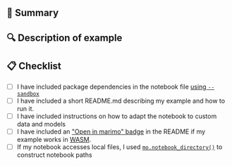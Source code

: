 ## 📝 Summary

<!--
Provide a concise summary of what this pull request is addressing.

If this PR fixes any issues, list them here by number (e.g., Fixes #123).
-->

## 🔍 Description of example

<!-- Include a screenshot of the example and a description. -->


## 📋 Checklist

- [ ] I have included package dependencies in the notebook file [using `--sandbox`](https://docs.marimo.io/guides/package_reproducibility/)
- [ ] I have included a short README.md describing my example and how to run it.
- [ ] I have included instructions on how to adapt the notebook to custom data and models
- [ ] I have included an ["Open in marimo" badge](https://docs.marimo.io/guides/publishing/playground/#open-notebooks-hosted-on-github) in the README if my example works in [WASM](https://docs.marimo.io/guides/wasm/).
- [ ] If my notebook accesses local files, I used [`mo.notebook_directory()`](https://docs.marimo.io/api/miscellaneous/?h=notebook_directory#marimo.notebook_directory) to construct notebook paths
